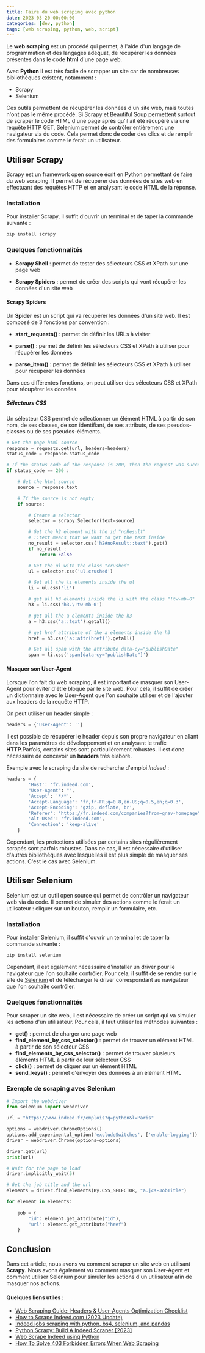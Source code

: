 ```yaml
---
title: Faire du web scraping avec python
date: 2023-03-20 00:00:00
categories: [dev, python]
tags: [web scraping, python, web, script]
---
```


Le **web scraping** est un procédé qui permet, à l'aide d'un langage de programmation et des langages adéquat, de récupérer les données présentes dans le code **html** d'une page web. 

Avec **Python** il est très facile de scrapper un site car de nombreuses bibliothèques existent, notamment : 
- Scrapy
- Selenium

Ces outils permettent de récupérer les données d'un site web, mais toutes n'ont pas le même procédé. Si Scrapy et Beautiful Soup permettent surtout de scraper le code HTML d'une page après qu'il ait été récupéré via une requête HTTP GET, Selenium permet de contrôler entièrement une navigateur via du code. Cela permet donc de coder des clics et de remplir des formulaires comme le ferait un utilisateur. 

## Utiliser Scrapy

Scrapy est un framework open source écrit en Python permettant de faire du web scraping. Il permet de récupérer des données de sites web en effectuant des requêtes HTTP et en analysant le code HTML de la réponse.

### Installation

Pour installer Scrapy, il suffit d'ouvrir un terminal et de taper la commande suivante : 

```bash
pip install scrapy
```

### Quelques fonctionnalités

- **Scrapy Shell** : permet de tester des sélecteurs CSS et XPath sur une page web

- **Scrapy Spiders** : permet de créer des scripts qui vont récupérer les données d'un site web

#### Scrapy Spiders

Un **Spider** est un script qui va récupérer les données d'un site web. Il est composé de 3 fonctions par convention :

- **start_requests()** : permet de définir les URLs à visiter

- **parse()** : permet de définir les sélecteurs CSS et XPath à utiliser pour récupérer les données

- **parse_item()** : permet de définir les sélecteurs CSS et XPath à utiliser pour récupérer les données

Dans ces différentes fonctions, on peut utiliser des sélecteurs CSS et XPath pour récupérer les données.

##### Sélecteurs CSS

Un sélecteur CSS permet de sélectionner un élément HTML à partir de son nom, de ses classes, de son identifiant, de ses attributs, de ses pseudos-classes ou de ses pseudos-éléments.

```Python
# Get the page html source
response = requests.get(url, headers=headers)
status_code = response.status_code

# If the status code of the response is 200, then the request was successful
if status_code == 200 :   

    # Get the html source
    source = response.text

    # If the source is not empty
    if source:

        # Create a selector
        selector = scrapy.Selector(text=source)

        # Get the h2 element with the id "noResult" 
        # ::text means that we want to get the text inside
        no_result = selector.css('h2#noResult::text').get()
        if no_result :
            return False

        # Get the ul with the class "crushed"
        ul = selector.css('ul.crushed')

        # Get all the li elements inside the ul
        li = ul.css('li')

        # get all h3 elements inside the li with the class "!tw-mb-0"
        h3 = li.css('h3.\!tw-mb-0')

        # get all the a elements inside the h3
        a = h3.css('a::text').getall()

        # get href attribute of the a elements inside the h3
        href = h3.css('a::attr(href)').getall()

        # Get all span with the attribute data-cy="publishDate"
        span = li.css('span[data-cy="publishDate"]')
```

#### Masquer son User-Agent

Lorsque l'on fait du web scraping, il est important de masquer son User-Agent pour éviter d'être bloqué par le site web. Pour cela, il suffit de créer un dictionnaire avec le User-Agent que l'on souhaite utiliser et de l'ajouter aux headers de la requête HTTP.

On peut utiliser un header simple : 

```Python
headers = {'User-Agent': ''}
```

Il est possible de récupérer le header depuis son propre navigateur en allant dans les paramètres de développement et en analysant le trafic **HTTP**.Parfois, certains sites sont particulièrement robustes. Il est donc nécessaire de concevoir un **headers** très élaboré.

Exemple avec le scraping du site de recherche d'emploi *Indeed* : 
```Python
headers = { 
        'Host': 'fr.indeed.com',
        "User-Agent": "",
        'Accept': '*/*', 
        'Accept-Language': 'fr,fr-FR;q=0.8,en-US;q=0.5,en;q=0.3',
        'Accept-Encoding': 'gzip, deflate, br', 
        'Referer': "https://fr.indeed.com/companies?from=gnav-homepage",
        'Alt-Used': 'fr.indeed.com', 
        'Connection': 'keep-alive'      
    }
```

Cependant, les protections utilisées par certains sites régulièrement scrapés sont parfois robustes. Dans ce cas, il est nécessaire d'utiliser d'autres bibliothèques avec lesquelles il est plus simple de masquer ses actions. C'est le cas avec Selenium.

## Utiliser Selenium

Selenium est un outil open source qui permet de contrôler un navigateur web via du code. Il permet de simuler des actions comme le ferait un utilisateur : cliquer sur un bouton, remplir un formulaire, etc.

### Installation

Pour installer Selenium, il suffit d'ouvrir un terminal et de taper la commande suivante : 

```bash
pip install selenium
```

Cependant, il est également nécessaire d'installer un driver pour le navigateur que l'on souhaite contrôler. Pour cela, il suffit de se rendre sur le site de [Selenium](https://www.selenium.dev/documentation/en/webdriver/driver_requirements/) et de télécharger le driver correspondant au navigateur que l'on souhaite contrôler.

### Quelques fonctionnalités

Pour scraper un site web, il est nécessaire de créer un script qui va simuler les actions d'un utilisateur. Pour cela, il faut utiliser les méthodes suivantes :

- **get()** : permet de charger une page web
- **find_element_by_css_selector()** : permet de trouver un élément HTML à partir de son sélecteur CSS
- **find_elements_by_css_selector()** : permet de trouver plusieurs éléments HTML à partir de leur sélecteur CSS
- **click()** : permet de cliquer sur un élément HTML
- **send_keys()** : permet d'envoyer des données à un élément HTML

### Exemple de scraping avec Selenium

```Python
# Import the webdriver
from selenium import webdriver

url = "https://www.indeed.fr/emplois?q=python&l=Paris"

options = webdriver.ChromeOptions()
options.add_experimental_option('excludeSwitches', ['enable-logging'])
driver = webdriver.Chrome(options=options)

driver.get(url)
print(url)

# Wait for the page to load
driver.implicitly_wait(5)

# Get the job title and the url
elements = driver.find_elements(By.CSS_SELECTOR, "a.jcs-JobTitle")

for element in elements:
        
    job = {
        "id": element.get_attribute("id"),
        "url": element.get_attribute("href")
    }
```

## Conclusion

Dans cet article, nous avons vu comment scraper un site web en utilisant **Scrapy**. Nous avons également vu comment masquer son User-Agent et comment utiliser Selenium pour simuler les actions d'un utilisateur afin de masquer nos actions. 

#### Quelques liens utiles :
- [Web Scraping Guide: Headers & User-Agents Optimization Checklist](https://scrapeops.io/web-scraping-playbook/web-scraping-guide-header-user-agents/)
- [How to Scrape Indeed.com (2023 Update)](https://scrapfly.io/blog/how-to-scrape-indeedcom/)
- [Indeed jobs scraping with python, bs4, selenium, and pandas](https://www.pycodemates.com/2022/01/Indeed-jobs-scraping-with-python-bs4-selenium-and-pandas.html)
- [Python Scrapy: Build A Indeed Scraper [2023]](https://scrapeops.io/python-scrapy-playbook/python-scrapy-indeed-scraper/)
- [Web Scrape Indeed using Python](https://www.scrapingdog.com/blog/scrape-indeed-using-python/)
- [How To Solve 403 Forbidden Errors When Web Scraping](https://scrapeops.io/web-scraping-playbook/403-forbidden-error-web-scraping/)